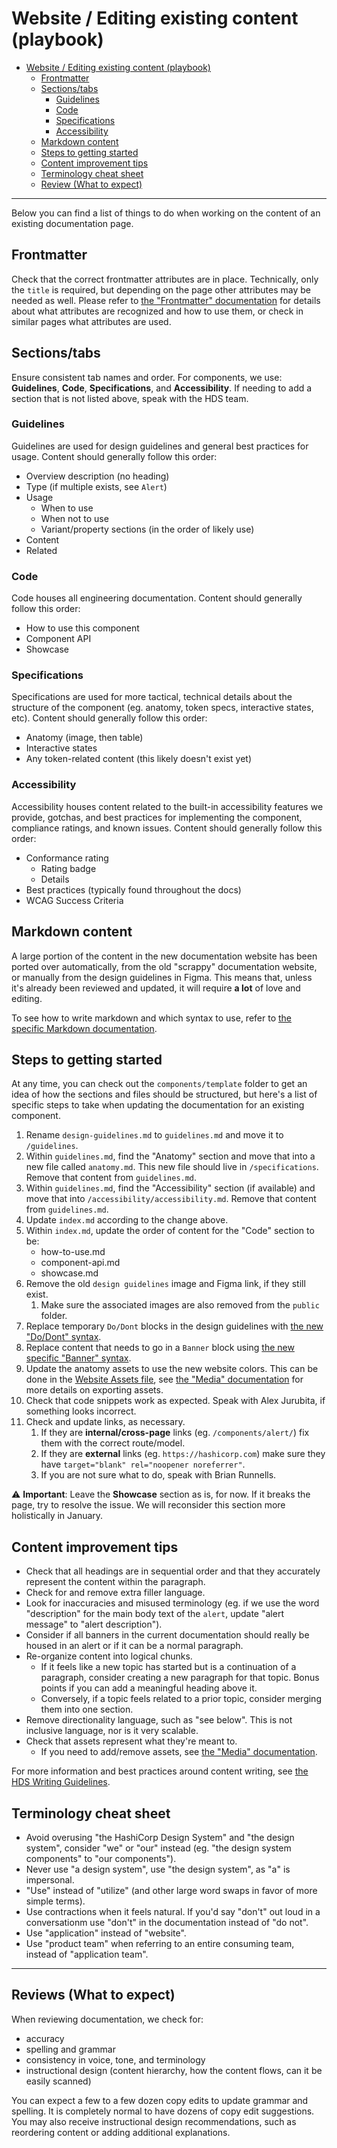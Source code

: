 # Website / Editing existing content (playbook)

- [Website / Editing existing content (playbook)](#website--editing-existing-content-playbook)
  - [Frontmatter](#frontmatter)
  - [Sections/tabs](#sections-tabs)
    - [Guidelines](#guidelines)
    - [Code](#code)
    - [Specifications](#specifications)
    - [Accessibility](#accessibility)
  - [Markdown content](#markdown-content)
  - [Steps to getting started](#steps-to-getting-started)
  - [Content improvement tips](#content-improvement-tips)
  - [Terminology cheat sheet](#terminology-cheat-sheet)
  - [Review (What to expect)](#reviews-what-to-expect)

---

Below you can find a list of things to do when working on the content of an existing documentation page.

## Frontmatter
Check that the correct frontmatter attributes are in place. Technically, only the `title` is required, but depending on the page other attributes may be needed as well. Please refer to [the "Frontmatter" documentation](./Website-Doc-folder.md#frontmatter) for details about what attributes are recognized and how to use them, or check in similar pages what attributes are used.

## Sections/tabs
Ensure consistent tab names and order. For components, we use: **Guidelines**, **Code**, **Specifications**, and **Accessibility**. If needing to add a section that is not listed above, speak with the HDS team.

### Guidelines
Guidelines are used for design guidelines and general best practices for usage. Content should generally follow this order: 
- Overview description (no heading)
- Type (if multiple exists, see `Alert`)
- Usage
    - When to use
    - When not to use
    - Variant/property sections (in the order of likely use)
- Content
- Related

### Code
Code houses all engineering documentation. Content should generally follow this order: 
- How to use this component
- Component API
- Showcase

### Specifications
Specifications are used for more tactical, technical details about the structure of the component (eg. anatomy, token specs, interactive states, etc). Content should generally follow this order: 
- Anatomy (image, then table)
- Interactive states
- Any token-related content (this likely doesn't exist yet)

### Accessibility
Accessibility houses content related to the built-in accessibility features we provide, gotchas, and best practices for implementing the component, compliance ratings, and known issues. Content should generally follow this order: 
- Conformance rating
    - Rating badge
    - Details
- Best practices (typically found throughout the docs)
- WCAG Success Criteria

## Markdown content
A large portion of the content in the new documentation website has been ported over automatically, from the old "scrappy" documentation website, or manually from the design guidelines in Figma. This means that, unless it's already been reviewed and updated, it will require **a lot** of love and editing.

To see how to write markdown and which syntax to use, refer to [the specific Markdown documentation](./Website-Markdown.md).

## Steps to getting started
At any time, you can check out the `components/template` folder to get an idea of how the sections and files should be structured, but here's a list of specific steps to take when updating the documentation for an existing component. 

1. Rename `design-guidelines.md` to `guidelines.md` and move it to `/guidelines`. 
2. Within `guidelines.md`, find the "Anatomy" section and move that into a new file called `anatomy.md`. This new file should live in `/specifications`. Remove that content from `guidelines.md`.
3. Within `guidelines.md`, find the "Accessibility" section (if available) and move that into `/accessibility/accessibility.md`. Remove that content from `guidelines.md`.
4. Update `index.md` according to the change above.
5. Within `index.md`, update the order of content for the "Code" section to be: 
    - how-to-use.md
    - component-api.md
    - showcase.md
6. Remove the old `design guidelines` image and Figma link, if they still exist.
    1. Make sure the associated images are also removed from the `public` folder.
7. Replace temporary `Do/Dont` blocks in the design guidelines with [the new "Do/Dont" syntax](./Website-Markdown.md#dodont).
8. Replace content that needs to go in a `Banner` block using [the new specific "Banner" syntax](./Website-Markdown.md#banner).
9. Update the anatomy assets to use the new website colors. This can be done in the [Website Assets file](https://www.figma.com/file/42LK10XbP5IERhzzgMOiI2/Website-assets?node-id=66%3A6622&t=WpqvfoziubA4azgP-0), see [the "Media" documentation](./Website-Media.md) for more details on exporting assets.
10. Check that code snippets work as expected. Speak with Alex Jurubita, if something looks incorrect.
11. Check and update links, as necessary.
    1. If they are **internal/cross-page** links (eg. `/components/alert/`) fix them with the correct route/model.
    2. If they are **external** links (eg. `https://hashicorp.com`) make sure they have `target="blank" rel="noopener noreferrer"`.
    3. If you are not sure what to do, speak with Brian Runnells.

⚠️ **Important**: Leave the **Showcase** section as is, for now. If it breaks the page, try to resolve the issue. We will reconsider this section more holistically in January.


## Content improvement tips
- Check that all headings are in sequential order and that they accurately represent the content within the paragraph.
- Check for and remove extra filler language.
- Look for inaccuracies and misused terminology (eg. if we use the word "description" for the main body text of the `alert`, update "alert message" to "alert description").
- Consider if all banners in the current documentation should really be housed in an alert or if it can be a normal paragraph. 
- Re-organize content into logical chunks. 
    - If it feels like a new topic has started but is a continuation of a paragraph, consider creating a new paragraph for that topic. Bonus points if you can add a meaningful heading above it. 
    - Conversely, if a topic feels related to a prior topic, consider merging them into one section.
- Remove directionality language, such as "see below". This is not inclusive language, nor is it very scalable.
- Check that assets represent what they're meant to.
    - If you need to add/remove assets, see [the "Media" documentation](./Website-Media.md).

For more information and best practices around content writing, see [the HDS Writing Guidelines](https://docs.google.com/document/d/1WyoJVpWFVgWbCnZ28WW0gRJwJlj-qV5oY0ExhDR2obs/edit?usp=sharing).

## Terminology cheat sheet
- Avoid overusing "the HashiCorp Design System" and "the design system", consider "we" or "our" instead (eg. "the design system components" to "our components").
- Never use "a design system", use "the design system", as "a" is impersonal.
- "Use" instead of "utilize" (and other large word swaps in favor of more simple terms). 
- Use contractions when it feels natural. If you'd say "don't" out loud in a conversationm use "don't" in the documentation instead of "do not".
- Use "application" instead of "website".
- Use "product team" when referring to an entire consuming team, instead of "application team".

---

## Reviews (What to expect)
When reviewing documentation, we check for: 
- accuracy
- spelling and grammar
- consistency in voice, tone, and terminology
- instructional design (content hierarchy, how the content flows, can it be easily scanned)

You can expect a few to a few dozen copy edits to update grammar and spelling. It is completely normal to have dozens of copy edit suggestions. You may also receive instructional design recommendations, such as reordering content or adding additional explanations.
